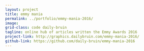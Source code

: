 ```yaml
---
layout: project
title: emmy mania
permalink: ../portfolio/emmy-mania-2016/
image:
grid-class: code daily-bruin
tagline: online hub of articles written the Emmy Awards 2016
project-link: http://graphics.dailybruin.com/emmy-mania-2016/
github-link: https://github.com/daily-bruin/emmy-mania-2016
---
```


